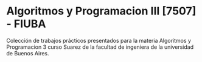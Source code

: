 # Algoritmos y Programacion III [7507] - FIUBA

Colección de trabajos prácticos presentados para la materia Algoritmos y Programacion 3 curso Suarez de la facultad de ingeniera de la universidad de Buenos Aires.
